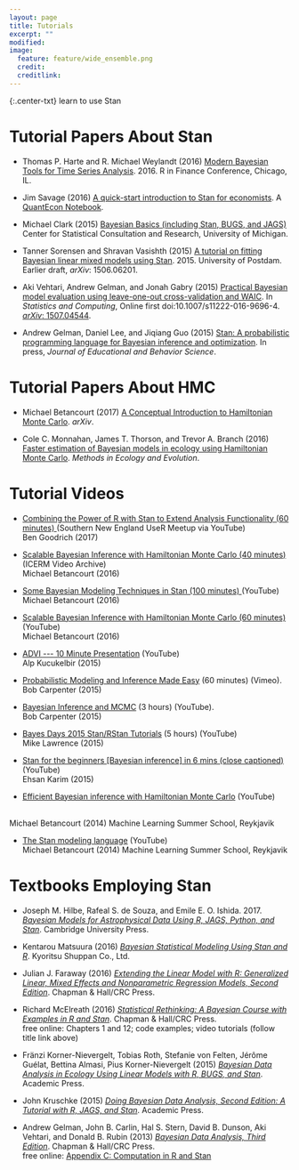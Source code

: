 ```yaml
---
layout: page
title: Tutorials
excerpt: ""
modified:
image:
  feature: feature/wide_ensemble.png
  credit:
  creditlink:
---
```


{:.center-txt}
learn to use Stan

# Tutorial Papers About Stan

* Thomas P. Harte and R. Michael Weylandt (2016) [Modern Bayesian Tools for Time Series Analysis](http://tharte.github.io/mbt/). 2016. R in Finance Conference, Chicago, IL.

* Jim Savage (2016) [A quick-start introduction to Stan for economists](http://nbviewer.jupyter.org/github/QuantEcon/QuantEcon.notebooks/blob/master/IntroToStan_basics_workflow.ipynb).  A [QuantEcon Notebook](http://quantecon.org/notebooks.html).

* Michael Clark (2015) [Bayesian Basics (including Stan, BUGS, and
  JAGS)](http://m-clark.github.io/docs/IntroBayes.html) Center for
  Statistical Consultation and Research, University of Michigan.

* Tanner Sorensen and Shravan Vasishth (2015) [A tutorial on fitting Bayesian linear mixed models using Stan](http://www.ling.uni-potsdam.de/~vasishth/statistics/BayesLMMs.html). 2015.  University of Postdam.  Earlier draft, <i>arXiv</i>: 1506.06201.

*  Aki Vehtari, Andrew Gelman, and Jonah Gabry (2015) [Practical Bayesian model evaluation using leave-one-out cross-validation and WAIC](http://dx.doi.org/10.1007/s11222-016-9696-4). In <i>Statistics and Computing</i>, Online first doi:10.1007/s11222-016-9696-4. [<i>arXiv</i>: 1507.04544](http://arxiv.org/abs/1507.04544).

* Andrew Gelman, Daniel Lee, and Jiqiang Guo (2015) [Stan: A probabilistic programming language for Bayesian inference and optimization](http://www.stat.columbia.edu/~gelman/research/published/stan_jebs_2.pdf). In press, <i>Journal of Educational and Behavior Science</i>.

# Tutorial Papers About HMC

* Michael Betancourt (2017) [A Conceptual Introduction to
  Hamiltonian Monte Carlo](https://arxiv.org/abs/1701.02434). *arXiv*.

* Cole C. Monnahan, James T. Thorson, and Trevor A. Branch (2016)
[Faster estimation of Bayesian models in ecology using Hamiltonian Monte Carlo](http://onlinelibrary.wiley.com/doi/10.1111/2041-210X.12681/full).  *Methods in Ecology and Evolution*.

# Tutorial Videos

* <a class="external" href="https://www.youtube.com/watch?v=s-9itaL1v-o">Combining
  the Power of R with Stan to Extend Analysis Functionality (60 minutes) </a> <span class="note">
  (Southern New England UseR Meetup via YouTube)</span>
  <br />
  Ben Goodrich (2017)

* <a class="external" href="https://icerm.brown.edu/video_archive/#/play/1107">Scalable
  Bayesian Inference with Hamiltonian Monte Carlo (40 minutes) </a> <span class="note">
  (ICERM Video Archive)</span>
  <br />
  Michael Betancourt (2016)

* <a class="external" href="https://www.youtube.com/watch?v=uSjsJg8fcwY">Some Bayesian
  Modeling Techniques in Stan (100 minutes) </a> <span class="note">(YouTube)</span>
  <br />
  Michael Betancourt (2016)

* <a class="external" href="https://www.youtube.com/watch?v=VnNdhsm0rJQ">Scalable Bayesian
  Inference with Hamiltonian Monte Carlo (60 minutes) </a> <span class="note">(YouTube)</span>
  <br />
  Michael Betancourt (2016)

* <a class="external" href="https://youtu.be/95bpsWr1lJ8">ADVI --- 10
  Minute Presentation</a>  <span class="note">(YouTube)</span>
  <br />
  Alp Kucukelbir (2015)

* <a class="external" href="https://vimeo.com/132156595">Probabilistic
  Modeling and Inference Made Easy</a> (60 minutes) <span class="note">(Vimeo)</span>.
  <br />
  Bob Carpenter (2015)

* <a class="external" href="https://www.youtube.com/watch?v=qQFF4tPgeWI">Bayesian Inference and MCMC</a> (3 hours) <span class="note">(YouTube)</span>. <br /> Bob Carpenter (2015)

*  <a class="external"
    href="https://www.youtube.com/playlist?list=PLu77iLvsj_GPoC6tTw01EP1Tcr2I6zEm8">Bayes Days 2015 Stan/RStan Tutorials</a> (5 hours)
    <span class="note">(YouTube)</span>
    <br />
    Mike Lawrence (2015)

* <a class="external"
    href="https://www.youtube.com/watch?v=tLprFqSWS1w">Stan
    for the beginners [Bayesian inference] in 6 mins (close captioned)</a>
    <span class="note">(YouTube)</span>
    <br />
    Ehsan Karim (2015)

*  [Efficient Bayesian inference with Hamiltonian Monte Carlo](https://www.youtube.com/watch?v=pHsuIaPbNbY)
  <span class="note">(YouTube)</span>
  <br />
  Michael Betancourt (2014) Machine Learning Summer School, Reykjavik

*  [The Stan modeling language](https://www.youtube.com/watch?v=xWQpEAyI5s8)
    <span class="note">(YouTube)</span>
    <br />
    Michael Betancourt (2014) Machine Learning Summer School, Reykjavik

# Textbooks Employing Stan

* Joseph M. Hilbe, Rafeal S. de Souza, and Emile E. O.
  Ishida.  2017. [<i>Bayesian Models for Astrophysical Data Using R, JAGS,
  Python, and Stan</i>](https://www.bayesianmodelsforastrophysicaldata.com).
  Cambridge University Press.

* Kentarou Matsuura (2016) [<i>Bayesian Statistical Modeling Using
  Stan and R</i>](https://www.amazon.co.jp/gp/product/4320112423/ref=pd_sim_14_1).
  Kyoritsu Shuppan Co., Ltd.

* Julian J. Faraway (2016) [<i>Extending the Linear Model with R:
  Generalized Linear, Mixed Effects and Nonparametric Regression
  Models, Second
  Edition</i>](http://www.maths.bath.ac.uk/~jjf23/ELM/index.html). Chapman
  &amp; Hall/CRC Press.

* Richard McElreath (2016) [<i>Statistical Rethinking: A Bayesian
  Course with Examples in R and
  Stan</i>](http://xcelab.net/rm/statistical-rethinking/). Chapman
  &amp; Hall/CRC Press.  <br /> free online: Chapters 1 and 12; code
  examples; video tutorials (follow title link above)

* Fränzi Korner-Nievergelt, Tobias Roth, Stefanie von Felten, Jérôme
  Guélat, Bettina Almasi, Pius Korner-Nievergelt (2015) [<i>Bayesian
  Data Analysis in Ecology Using Linear Models with R, BUGS, and
  Stan</i>](http://www.amazon.com/Bayesian-Analysis-Ecology-Linear-Models-ebook/dp/B00W18O078).
  Academic Press.

* John Kruschke (2015) [<i>Doing Bayesian Data Analysis, Second
  Edition: A Tutorial with R, JAGS, and
  Stan</i>](http://www.amazon.com/Doing-Bayesian-Data-Analysis-Second/dp/0124058884).
  Academic Press.

* Andrew Gelman, John B. Carlin, Hal S. Stern, David B. Dunson, Aki
  Vehtari, and Donald B. Rubin (2013) [<i>Bayesian Data Analysis,
  Third Edition</i>](http://www.amazon.com/gp/product/1439840954).
  Chapman &amp; Hall/CRC Press. <br /> free online: [Appendix C:
  Computation in R and
  Stan](http://www.stat.columbia.edu/~gelman/book/software.pdf)

